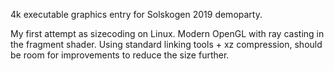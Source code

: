 4k executable graphics entry for Solskogen 2019 demoparty.

My first attempt as sizecoding on Linux. Modern OpenGL with ray casting in the fragment shader. Using standard linking tools + xz compression, should be room for improvements to reduce the size further.
